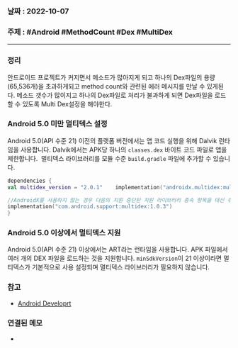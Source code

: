 ### 날짜 : 2022-10-07
### 주제 : #Android #MethodCount #Dex #MultiDex
----
### 정리
안드로이드 프로젝트가 커지면서 메소드가 많아지게 되고 하나의 Dex파일의 용량(65,536개)을 초과하게되고 method count와 관련된 에러 메시지를 만날 수 있게된다. 메소드 갯수가 많이지고 하나의 Dex파일로 처리가 불과하게 되면 Dex파일을 로드할 수 있도록 Multi Dex설정을 해야한다.

### Android 5.0 미만 멀티덱스 설정
Android 5.0(API 수준 21) 이전의 플랫폼 버전에서는 앱 코드 실행을 위해 Dalvik 런타임을 사용합니다. Dalvik에서는 APK당 하나의 `classes.dex` 바이트 코드 파일로 앱을 제한합니다.  멀티덱스 라이브러리를 모듈 수준 `build.gradle` 파일에 추가할 수 있습니다.

```Kotlin 
dependencies {    
val multidex_version = "2.0.1"    implementation("androidx.multidex:multidex:$multidex_version")  

//AndroidX를 사용하지 않는 경우 다음의 지원 중단된 지원 라이브러리 종속 항목을 대신 추가합니다.
implementation("com.android.support:multidex:1.0.3")
}
```


### Android 5.0 이상에서 멀티덱스 지원
Android 5.0(API 수준 21) 이상에서는 ART라는 런타임을 사용합니다. APK 파일에서 여러 개의 DEX 파일을 로드하는 것을 지원합니다. `minSdkVersion`이 21 이상이라면 멀티덱스가 기본적으로 사용 설정되며 멀티덱스 라이브러리가 필요하지 않습니다.

### 참고
- [Android Developrt](https://developer.android.com/studio/build/multidex?hl=ko)

### 연결된 메모
- 